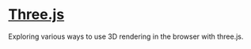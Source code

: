 # [Three.js](https://threejs.org/)

Exploring various ways to use 3D rendering in the browser with three.js.